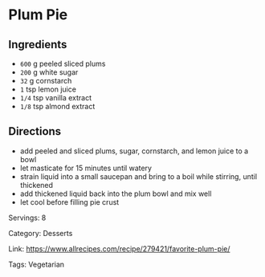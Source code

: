 # Plum Pie

## Ingredients

- `600` g peeled sliced plums
- `200` g white sugar
- `32` g cornstarch
- `1` tsp lemon juice
- `1/4` tsp vanilla extract
- `1/8` tsp almond extract

## Directions

- add peeled and sliced plums, sugar, cornstarch, and lemon juice to a bowl
- let masticate for 15 minutes until watery
- strain liquid into a small saucepan and bring to a boil while stirring, until thickened
- add thickened liquid back into the plum bowl and mix well
- let cool before filling pie crust

Servings: 8

Category: Desserts

Link: https://www.allrecipes.com/recipe/279421/favorite-plum-pie/

Tags: Vegetarian

